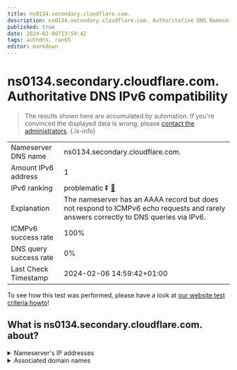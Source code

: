 ```yaml
---
title: ns0134.secondary.cloudflare.com.
description: ns0134.secondary.cloudflare.com. Authoritative DNS Nameserver IPv6 compatibility
published: true
date: 2024-02-06T13:59:42
tags: authdns, rank5
editor: markdown
---
```


# ns0134.secondary.cloudflare.com. Authoritative DNS IPv6 compatibility

> The results shown here are accumulated by automation. If you're convinced the displayed data is wrong, please [contact the administrators](/howto/chat). 
{.is-info}




|   |   |
| - | - |
| Nameserver DNS name | ns0134.secondary.cloudflare.com.
| Amount IPv6 address | 1
| IPv6 ranking | problematic :arrow_double_down: [🔗](/howto/ranking) |
| Explanation | The nameserver has an AAAA record but does not respond to ICMPv6 echo requests and rarely answers correctly to DNS queries via IPv6. |
| ICMPv6 success rate | 100%|
| DNS query success rate | 0% |
| Last Check Timestamp | 2024-02-06 14:59:42+01:00 |

To see how this test was performed, please have a look at [our website test criteria howto](/howto/testcriteria/authdns)!


## What is ns0134.secondary.cloudflare.com. about?




<details>
<summary>Nameserver's IP addresses</summary>

2606:4700:59::a29f:2109

</details>



<details>
<summary>Associated domain names</summary>

www.jpmorganchase.com

</details>

